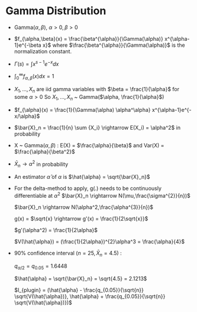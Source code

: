 # Gamma Distribution 

- Gamma($\alpha, \beta$), $\alpha > 0, \beta > 0$

- $f_{\alpha,\beta}(x) = \frac{\beta^{\alpha}}{\Gamma(\alpha)} x^{\alpha-1}e^{-\beta x}$ where $\frac{\beta^{\alpha}}{\Gamma(\alpha)}$ 
is the normalization constant.

- $\Gamma(s) = \int x^{s-1}e^{-x} dx$

- $\int_0^∞ f_{\alpha,\beta}(x) dx = 1$

- $X_1, ..., X_n$ are iid gamma variables with $\beta = \frac{1}{\alpha}$ for some $\alpha > 0$
  So $X_1, ..., X_n$ ~ Gamma($\alpha, \frac{1}{\alpha}$)

- $f_{\alpha}(x)  = \frac{1}{\Gamma(\alpha) \alpha^\alpha}  x^{\alpha-1}e^{-x/\alpha}$

- $\bar{X}_n = \frac{1}{n} \sum {X_i} \rightarrow E(X_i) = \alpha^2$ in probability

- X ~ Gamma($\alpha, \beta$) : E(X) = $\frac{\alpha}{\beta}$ and Var(X) = $\frac{\alpha}{\beta^2}$

- $\bar{X}_n \rightarrow \alpha^2$ in probability

- An estimator $\hat{\alpha}$ of $\alpha$ is $\hat{\alpha} = \sqrt{\bar{X}_n}$

- For the delta-method to apply, g(.) needs to be continuously differentiable at $\alpha^2$
  $\bar{X}_n \rightarrow N(\mu,\frac{\sigma^{2}}{n})$
  
  $\bar{X}_n \rightarrow N(\alpha^2,\frac{\alpha^{3}}{n})$
  
  g(x) = $\sqrt{x} \rightarrow g'(x) = \frac{1}{2\sqrt{x}}$
  
  $g'(\alpha^2) = \frac{1}{2\alpha}$
  
  $V(\hat{\alpha}) = (\frac{1}{2\alpha})^{2}\alpha^3 = \frac{\alpha}{4}$

- 90% confidence interval $(n=25, \bar{X}_n = 4.5)$ :
  
  $q_{\alpha/2} = q_{0.05} = 1.6448$
  
  $\hat{\alpha} = \sqrt{\bar{X}_n} = \sqrt{4.5} = 2.1213$

  $I_{plugin} = (\hat{\alpha} - \frac{q_{0.05}}{\sqrt{n}} \sqrt{V(\hat{\alpha})}, \hat{\alpha} + \frac{q_{0.05}}{\sqrt{n}} \sqrt{V(\hat{\alpha})})$
  

